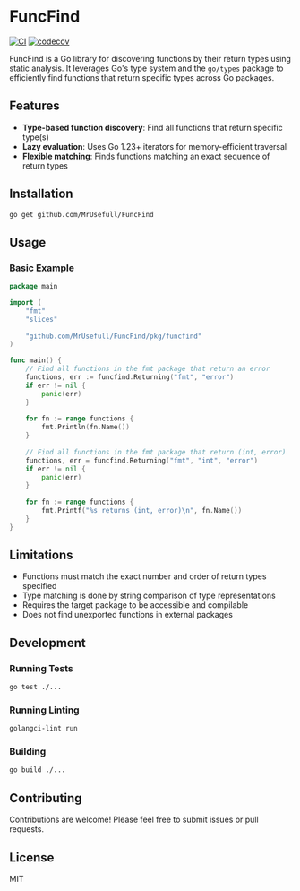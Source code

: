 # FuncFind

[![CI](https://github.com/MrUsefull/FuncFind/workflows/CI/badge.svg)](https://github.com/MrUsefull/FuncFind/actions/workflows/ci.yml) [![codecov](https://codecov.io/github/MrUsefull/FuncFind/graph/badge.svg?token=P8FPJ5S7SO)](https://codecov.io/github/MrUsefull/FuncFind)

FuncFind is a Go library for discovering functions by their return types using static analysis. It leverages Go's type system and the `go/types` package to efficiently find functions that return specific types across Go packages.

## Features

- **Type-based function discovery**: Find all functions that return specific type(s)
- **Lazy evaluation**: Uses Go 1.23+ iterators for memory-efficient traversal
- **Flexible matching**: Finds functions matching an exact sequence of return types

## Installation

```bash
go get github.com/MrUsefull/FuncFind
```

## Usage

### Basic Example

```go
package main

import (
    "fmt"
    "slices"
    
    "github.com/MrUsefull/FuncFind/pkg/funcfind"
)

func main() {
    // Find all functions in the fmt package that return an error
    functions, err := funcfind.Returning("fmt", "error")
    if err != nil {
        panic(err)
    }
    
    for fn := range functions {
        fmt.Println(fn.Name())
    }
    
    // Find all functions in the fmt package that return (int, error)
    functions, err = funcfind.Returning("fmt", "int", "error")
    if err != nil {
        panic(err)
    }
    
    for fn := range functions {
        fmt.Printf("%s returns (int, error)\n", fn.Name())
    }
}
```

## Limitations

- Functions must match the exact number and order of return types specified
- Type matching is done by string comparison of type representations
- Requires the target package to be accessible and compilable
- Does not find unexported functions in external packages

## Development

### Running Tests

```bash
go test ./...
```

### Running Linting

```bash
golangci-lint run
```

### Building

```bash
go build ./...
```

## Contributing

Contributions are welcome! Please feel free to submit issues or pull requests.

## License

MIT
